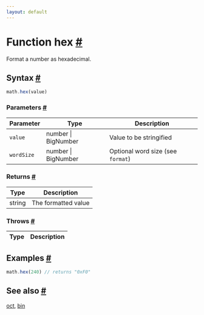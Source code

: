 ```yaml
---
layout: default
---
```


<!-- Note: This file is automatically generated from source code comments. Changes made in this file will be overridden. -->

<h1 id="function-hex">Function hex <a href="#function-hex" title="Permalink">#</a></h1>

Format a number as hexadecimal.


<h2 id="syntax">Syntax <a href="#syntax" title="Permalink">#</a></h2>

```js
math.hex(value)
```

<h3 id="parameters">Parameters <a href="#parameters" title="Permalink">#</a></h3>

Parameter | Type | Description
--------- | ---- | -----------
`value` | number &#124; BigNumber | Value to be stringified
`wordSize` | number &#124; BigNumber | Optional word size (see `format`)

<h3 id="returns">Returns <a href="#returns" title="Permalink">#</a></h3>

Type | Description
---- | -----------
string | The formatted value


<h3 id="throws">Throws <a href="#throws" title="Permalink">#</a></h3>

Type | Description
---- | -----------


<h2 id="examples">Examples <a href="#examples" title="Permalink">#</a></h2>

```js
math.hex(240) // returns "0xF0"
```


<h2 id="see-also">See also <a href="#see-also" title="Permalink">#</a></h2>

[oct](oct.html),
[bin](bin.html)
